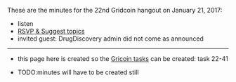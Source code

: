 These are the minutes for the 22nd Gridcoin hangout on January 21, 2017:
* listen
* [RSVP & Suggest topics](https://steemit.com/boinc/@cm-steem/gridcoin-community-hangout-022-21th-jan-2017-9pm-gmt-rsvp-and-suggest-topics)
* invited guest: DrugDiscovery admin did not come as announced


***

* this page here is created so the [Gricoin tasks](https://github.com/Erkan-Yilmaz/Gridcoin-tasks) can be created: task 22-41

* TODO:minutes will have to be created still
